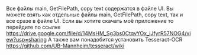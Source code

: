 Все файлы main, GetFilePath, copy text содержатся в файле UI.
Вы можете взять как отдельные файлы  main, GetFilePath, copy text, так и все сразе в файле UI.
Если вы хотите скачать моё приложение то перейдите по ссылке https://drive.google.com/file/d/14MsHM_Sg3bs0CtqvYOx_iJfyrR57NOG4/view?usp=sharing
А также вам понадобится установить Tesseract-OCR https://github.com/UB-Mannheim/tesseract/wiki
